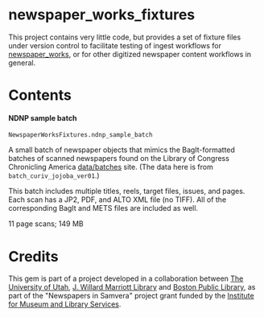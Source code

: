 newspaper_works_fixtures
===================================================

This project contains very little code, but provides a set of fixture files under 
version control to facilitate testing of ingest workflows for [newspaper_works](https://github.com/marriott-library/newspaper_works),
or for other digitized newspaper content workflows in general.

# Contents

#### NDNP sample batch
`NewspaperWorksFixtures.ndnp_sample_batch`

A small batch of newspaper objects that mimics the BagIt-formatted batches of scanned newspapers
found on the Library of Congress Chronicling America [data/batches](https://chroniclingamerica.loc.gov/data/batches/) site.
(The data here is from `batch_curiv_jojoba_ver01`.)

This batch includes multiple titles, reels, target files, issues, and pages. Each scan has a 
JP2, PDF, and ALTO XML file (no TIFF). All of the corresponding BagIt and METS
files are included as well.

11 page scans; 149 MB

# Credits

This gem is part of a project developed in a collaboration between
[The University of Utah](https://www.utah.edu/), [J. Willard Marriott Library](https://www.lib.utah.edu/ß) and
[Boston Public Library](https://www.bpl.org/), as part of the "Newspapers in Samvera" project
grant funded by the [Institute for Museum and Library Services](https:///imls.gov).
